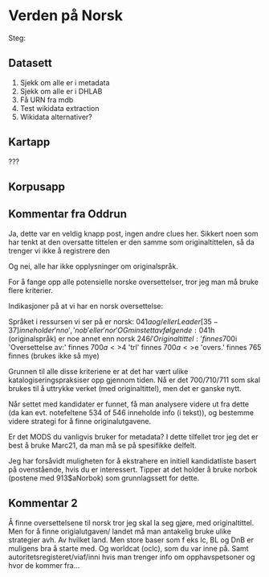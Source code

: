 # Verden på Norsk

Steg:


## Datasett
1. Sjekk om alle er i metadata
2. Sjekk om alle er i DHLAB
3. Få URN fra mdb
4. Test wikidata extraction
5. Wikidata alternativer?

## Kartapp
???

## Korpusapp


## Kommentar fra Oddrun
Ja, dette var en veldig knapp post, ingen andre clues her. Sikkert noen som har tenkt at den oversatte tittelen er den samme som originaltittelen, så da trenger vi ikke å registrere den 

Og nei, alle har ikke opplysninger om originalspråk. 

 

For å fange opp alle potensielle norske oversettelser, tror jeg man må bruke flere kriterier.  

Indikasjoner på at vi har en norsk oversettelse: 

Språket i ressursen vi ser på er norsk: 041$a og/eller Leader[35-37] inneholder 'nno', 'nob' eller 'nor' 
OG minst ett av følgende:
041$h (originalspråk) er noe annet enn norsk
246$i 'Originaltittel:'  finnes
700$i 'Oversettelse av:' finnes
700$a<>$4 'trl' finnes
700$a<>$e 'overs.' finnes
765 finnes (brukes ikke så mye)

Grunnen til alle disse kriteriene er at det har  vært ulike katalogiseringspraksiser opp gjennom tiden.  Nå er det 700/710/711 som skal brukes til å uttrykke verket (med originaltittel), men det er ganske nytt. 

Når settet med kandidater er funnet, få man analysere videre ut fra dette (da kan evt. notefeltene 534 of 546 inneholde info (i tekst)), og bestemme videre strategi for å finne originalutgavene.

Er det MODS du vanligvis bruker for metadata? I dette tilfellet tror jeg det er best å bruke Marc21, da man må se på spesifikke delfelt. 

Jeg har forsåvidt muligheten for å ekstrahere en initiell kandidatliste basert på ovenstående, hvis du er interessert. Tipper at det holder å bruke norbok (postene med 913$aNorbok) som grunnlagssett for dette.

## Kommentar 2
Å finne oversettelsene til norsk tror jeg skal la seg gjøre, med originaltittel. Men for å finne origialutgaven/ landet må man antakelig bruke ulike strategier avh. Av hvilket land. Men store baser som f eks lc, BL og DnB er muligens bra å starte med. Og worldcat (oclc), som du var inne på. Samt autoritetsregisteret/viaf/inni hvis man trenger info om opphavspetsoner og hvor de kommer fra...